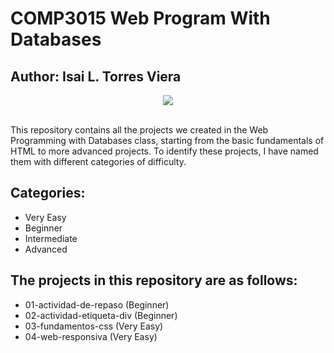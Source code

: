 <div>
  <h1>COMP3015 Web Program With Databases</h1>
</div>

<div>
  <h2>Author: Isai L. Torres Viera</h2>
</div>

<div align="center">
  <img src="https://github.com/user-attachments/assets/8ef0facd-e208-4ee1-b99c-b917a21628ed">
</div>

<br>

<p>This repository contains all the projects we created in the Web Programming with Databases class, starting from the basic fundamentals of HTML to more advanced projects. To identify these projects, I have named them with different categories of difficulty.</p>

  ## Categories:
  - Very Easy
  - Beginner
  - Intermediate
  - Advanced

  ## The projects in this repository are as follows:
  - 01-actividad-de-repaso (Beginner)
  - 02-actividad-etiqueta-div (Beginner)
  - 03-fundamentos-css (Very Easy)
  - 04-web-responsiva (Very Easy)
